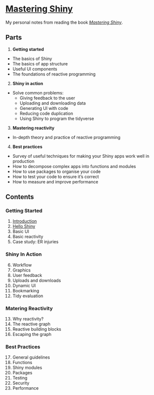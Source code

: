 # [Mastering Shiny](https://mastering-shiny.org/)

My personal notes from reading the book [*Mastering Shiny*](https://mastering-shiny.org/).

## Parts

1. **Getting started**
- The basics of Shiny
- The basics of app structure
- Useful UI components
- The foundations of reactive programming
2. **Shiny in action** 
- Solve common problems: 
  - Giving feedback to the user
  - Uploading and downloading data
  - Generating UI with code
  - Reducing code duplication
  - Using Shiny to program the tidyverse
3. **Mastering reactivity**
- In-depth theory and practice of reactive programming
4. **Best practices** 
- Survey of useful techniques for making your Shiny apps work well in production
- How to decompose complex apps into functions and modules
- How to use packages to organise your code
- How to test your code to ensure it’s correct
- How to measure and improve performance

## Contents

### Getting Started 

1. [Introduction](https://github.com/maevadevs/mastering-shiny/blob/main/introduction.md)
2. [Hello Shiny](https://github.com/maevadevs/mastering-shiny/blob/main/hello-shiny.md)
3. Basic UI
4. Basic reactivity
5. Case study: ER injuries

### Shiny In Action

6. Workflow
7. Graphics
8. User feedback
9. Uploads and downloads
10. Dynamic UI
11. Bookmarking
12. Tidy evaluation

### Matering Reactivity

13. Why reactivity?
14. The reactive graph
15. Reactive building blocks
16. Escaping the graph

### Best Practices

17. General guidelines
18. Functions
19. Shiny modules
20. Packages
21. Testing
22. Security
23. Performance
